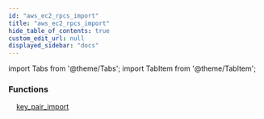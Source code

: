 ```yaml
---
id: "aws_ec2_rpcs_import"
title: "aws_ec2_rpcs_import"
hide_table_of_contents: true
custom_edit_url: null
displayed_sidebar: "docs"
---
```


import Tabs from '@theme/Tabs';
import TabItem from '@theme/TabItem';

<Tabs>
  <TabItem value="Components" label="Components" default>

### Functions
    [key_pair_import](../../aws/tables/aws_ec2_rpcs_import.KeyPairImportRpc)

</TabItem>
  <TabItem value="Code examples" label="Code examples">

</TabItem>
</Tabs>
